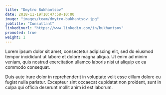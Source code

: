 ```yaml
---
title: "Dmytro Bukhantsov"
date: 2018-11-19T10:47:58+10:00
image: "images/team/dmytro-bukhantsov.jpg"
jobtitle: "Consultant"
linkedinurl: "https://www.linkedin.com/in/bukhantsov"
promoted: true
weight: 1
---
```


Lorem ipsum dolor sit amet, consectetur adipiscing elit, sed do eiusmod tempor incididunt ut labore et dolore magna aliqua. Ut enim ad minim veniam, quis nostrud exercitation ullamco laboris nisi ut aliquip ex ea commodo consequat.

Duis aute irure dolor in reprehenderit in voluptate velit esse cillum dolore eu fugiat nulla pariatur. Excepteur sint occaecat cupidatat non proident, sunt in culpa qui officia deserunt mollit anim id est laborum.
